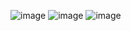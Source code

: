 ![image](https://github.com/user-attachments/assets/f1b89a4c-66fa-4a6e-89ee-04aa0580428a)
![image](https://github.com/user-attachments/assets/ce039f6a-b212-469d-b946-fb5445d672eb)
![image](https://github.com/user-attachments/assets/7a78ef6f-db3e-4bc5-b959-a05457a95950)
